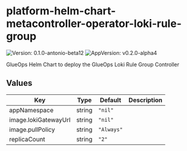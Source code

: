 # platform-helm-chart-metacontroller-operator-loki-rule-group

![Version: 0.1.0-antonio-beta12](https://img.shields.io/badge/Version-0.1.0--antonio--beta12-informational?style=flat-square) ![AppVersion: v0.2.0-alpha4](https://img.shields.io/badge/AppVersion-v0.2.0--alpha4-informational?style=flat-square)

GlueOps Helm Chart to deploy the GlueOps Loki Rule Group Controller

## Values

| Key | Type | Default | Description |
|-----|------|---------|-------------|
| appNamespace | string | `"nil"` |  |
| image.lokiGatewayUrl | string | `"nil"` |  |
| image.pullPolicy | string | `"Always"` |  |
| replicaCount | string | `"2"` |  |
